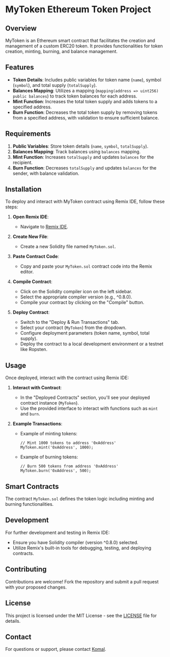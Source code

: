 # MyToken Ethereum Token Project

## Overview

MyToken is an Ethereum smart contract that facilitates the creation and management of a custom ERC20 token. It provides functionalities for token creation, minting, burning, and balance management.

## Features

- **Token Details**: Includes public variables for token name (`name`), symbol (`symbol`), and total supply (`totalSupply`).
- **Balances Mapping**: Utilizes a mapping (`mapping(address => uint256) public balances`) to track token balances for each address.
- **Mint Function**: Increases the total token supply and adds tokens to a specified address.
- **Burn Function**: Decreases the total token supply by removing tokens from a specified address, with validation to ensure sufficient balance.

## Requirements

1. **Public Variables**: Store token details (`name`, `symbol`, `totalSupply`).
2. **Balances Mapping**: Track balances using `balances` mapping.
3. **Mint Function**: Increases `totalSupply` and updates `balances` for the recipient.
4. **Burn Function**: Decreases `totalSupply` and updates `balances` for the sender, with balance validation.

## Installation

To deploy and interact with MyToken contract using Remix IDE, follow these steps:

1. **Open Remix IDE**:
   - Navigate to [Remix IDE](https://remix.ethereum.org/).

2. **Create New File**:
   - Create a new Solidity file named `MyToken.sol`.

3. **Paste Contract Code**:
   - Copy and paste your `MyToken.sol` contract code into the Remix editor.

4. **Compile Contract**:
   - Click on the Solidity compiler icon on the left sidebar.
   - Select the appropriate compiler version (e.g., ^0.8.0).
   - Compile your contract by clicking on the "Compile" button.

5. **Deploy Contract**:
   - Switch to the "Deploy & Run Transactions" tab.
   - Select your contract (`MyToken`) from the dropdown.
   - Configure deployment parameters (token name, symbol, total supply).
   - Deploy the contract to a local development environment or a testnet like Ropsten.

## Usage

Once deployed, interact with the contract using Remix IDE:

1. **Interact with Contract**:
   - In the "Deployed Contracts" section, you'll see your deployed contract instance (`MyToken`).
   - Use the provided interface to interact with functions such as `mint` and `burn`.

2. **Example Transactions**:
   - Example of minting tokens:
     ```solidity
     // Mint 1000 tokens to address '0xAddress'
     MyToken.mint('0xAddress', 1000);
     ```

   - Example of burning tokens:
     ```solidity
     // Burn 500 tokens from address '0xAddress'
     MyToken.burn('0xAddress', 500);
     ```

## Smart Contracts

The contract `MyToken.sol` defines the token logic including minting and burning functionalities.

## Development

For further development and testing in Remix IDE:

- Ensure you have Solidity compiler (version ^0.8.0) selected.
- Utilize Remix's built-in tools for debugging, testing, and deploying contracts.

## Contributing

Contributions are welcome! Fork the repository and submit a pull request with your proposed changes.

## License

This project is licensed under the MIT License - see the [LICENSE](LICENSE) file for details.

## Contact

For questions or support, please contact [Komal](jangrakomal06@gmail.com).
